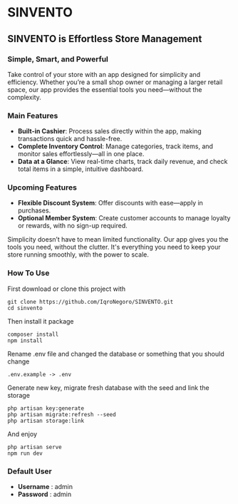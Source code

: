 # SINVENTO
## SINVENTO is Effortless Store Management 

### Simple, Smart, and Powerful
Take control of your store with an app designed for simplicity and efficiency. Whether you’re a small shop owner or managing a larger retail space, our app provides the essential tools you need—without the complexity.

### Main Features
- **Built-in Cashier**: Process sales directly within the app, making transactions quick and hassle-free.
- **Complete Inventory Control**: Manage categories, track items, and monitor sales effortlessly—all in one place.
- **Data at a Glance**: View real-time charts, track daily revenue, and check total items in a simple, intuitive dashboard.

### Upcoming Features
- **Flexible Discount System**: Offer discounts with ease—apply in purchases.
- **Optional Member System**: Create customer accounts to manage loyalty or rewards, with no sign-up required.

Simplicity doesn’t have to mean limited functionality. Our app gives you the tools you need, without the clutter. It's everything you need to keep your store running smoothly, with the power to scale.

### How To Use
First download or clone this project with
```
git clone https://github.com/IqroNegoro/SINVENTO.git
cd sinvento
```
Then install it package
```
composer install
npm install
```
Rename .env file and changed the database or something that you should change
```
.env.example -> .env 
```
Generate new key, migrate fresh database with the seed and link the storage
```
php artisan key:generate
php artisan migrate:refresh --seed
php artisan storage:link
```
And enjoy
```
php artisan serve
npm run dev
```

### Default User
- **Username** : admin
- **Password** : admin
